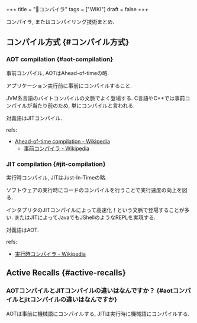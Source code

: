+++
title = "📝コンパイラ"
tags = ["WIKI"]
draft = false
+++

コンパイラ, またはコンパイリング技術まとめ.


## コンパイル方式 {#コンパイル方式}


### AOT compilation {#aot-compilation}

事前コンパイル, AOTはAhead-of-timeの略.

アプリケーション実行前に事前にコンパイルすること.

JVM系言語のバイトコンパイルの文脈でよく登場する. C言語やC++では事前コンパイルが当たり前のため, 単にコンパイルと言われる.

対義語はJITコンパイル.

refs:

-   [Ahead-of-time compilation - Wikipedia](https://en.wikipedia.org/wiki/Ahead-of-time%5Fcompilation)
    -   [事前コンパイラ - Wikipedia](https://ja.wikipedia.org/wiki/%E4%BA%8B%E5%89%8D%E3%82%B3%E3%83%B3%E3%83%91%E3%82%A4%E3%83%A9)


### JIT compilation {#jit-compilation}

実行時コンパイル, JITはJust-In-Timeの略.

ソフトウェアの実行時にコードのコンパイルを行うことで実行速度の向上を図る.

インタプリタのJITコンパイルによって高速化！という文脈で登場することが多い. またはJITによってJavaでもJShellのようなREPLを実現する.

対義語はAOT.

refs:

-   [実行時コンパイラ - Wikipedia](https://ja.wikipedia.org/wiki/%E5%AE%9F%E8%A1%8C%E6%99%82%E3%82%B3%E3%83%B3%E3%83%91%E3%82%A4%E3%83%A9)


## Active Recalls {#active-recalls}


### AOTコンパイルとJITコンパイルの違いはなんですか？ {#aotコンパイルとjitコンパイルの違いはなんですか}

AOTは事前に機械語にコンパイルする, JITは実行時に機械語にコンパイルする.
